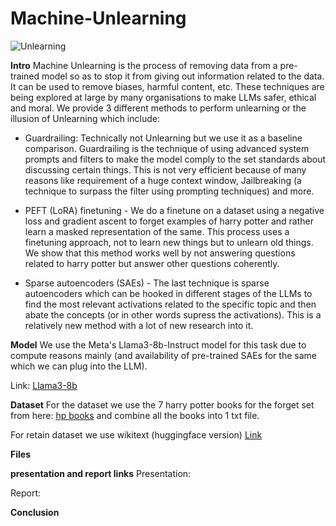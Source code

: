 # Machine-Unlearning

![Unlearning]('media/logo.png')

**Intro**
Machine Unlearning is the process of removing data from a pre-trained model so as to stop it from giving out information related to the data. It can be used to remove biases, harmful content, etc. These techniques are being explored at large by many organisations to make LLMs safer, ethical and moral. We provide 3 different methods to perform unlearning or the illusion of Unlearning which include:

- Guardrailing: Technically not Unlearning but we use it as a baseline comparison. Guardrailing is the technique of using advanced system prompts and filters to make the model comply to the set standards about discussing certain things. This is not very efficient because of many reasons like requirement of a huge context window, Jailbreaking (a technique to surpass the filter using prompting techniques) and more.

- PEFT (LoRA) finetuning - We do a finetune on a dataset using a negative loss and gradient ascent to forget examples of harry potter and rather learn a masked representation of the same. This process uses a finetuning approach, not to learn new things but to unlearn old things. We show that this method works well by not answering questions related to harry potter but answer other questions coherently.

- Sparse autoencoders (SAEs) - The last technique is sparse autoencoders which can be hooked in different stages of the LLMs to find the most relevant activations related to the specific topic and then abate the concepts (or in other words supress the activations). This is a relatively new method with a lot of new research into it.


**Model**
We use the Meta's Llama3-8b-Instruct model for this task due to compute reasons mainly (and availability of pre-trained SAEs for the same which we can plug into the LLM).

Link: [Llama3-8b](https://huggingface.co/meta-llama/Meta-Llama-3-8B-Instruct)

**Dataset**
For the dataset we use the 7 harry potter books for the forget set from here: [hp books](https://www.kaggle.com/datasets/shubhammaindola/harry-potter-books) and combine all the books into 1 txt file.

For retain dataset we use wikitext (huggingface version) [Link](https://huggingface.co/datasets/Salesforce/wikitext/viewer/wikitext-103-v1)

**Files**

**presentation and report links**
Presentation: 

Report:

**Conclusion**
